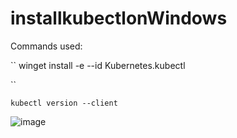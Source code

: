 # installkubectlonWindows

Commands used:

`` winget install -e --id Kubernetes.kubectl

``

``
kubectl version --client
``


![image](https://github.com/itsnehagarg/KubernetesInAction/assets/20385826/08c26259-0a94-4b98-be8e-66d98ad11cc1)
